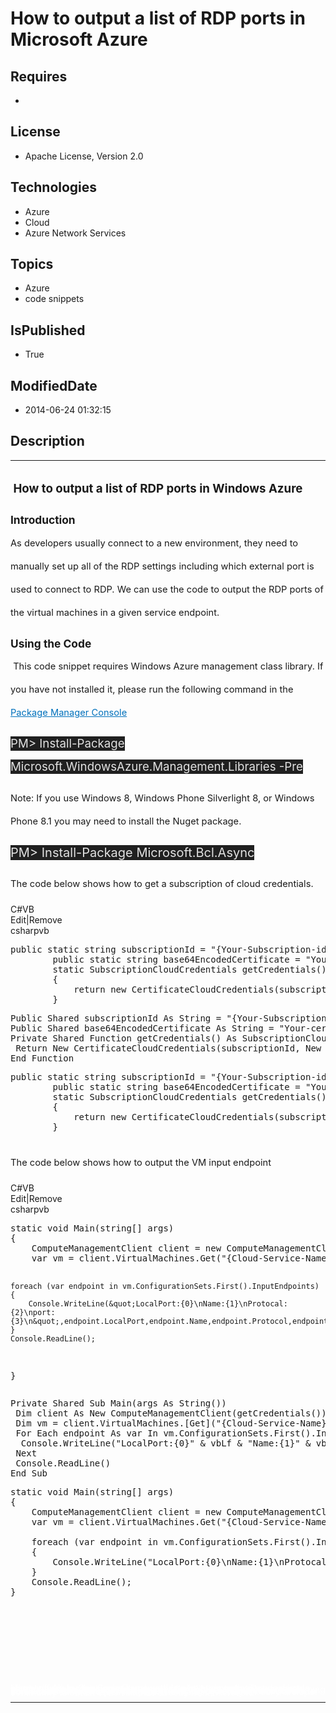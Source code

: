 # How to output a list of RDP ports in Microsoft Azure
## Requires
* 
## License
* Apache License, Version 2.0
## Technologies
* Azure
* Cloud
* Azure Network Services
## Topics
* Azure
* code snippets
## IsPublished
* True
## ModifiedDate
* 2014-06-24 01:32:15
## Description

<hr>
<div><a href="http://blogs.msdn.com/b/onecode" style="margin-top:3px"><img src="http://bit.ly/onecodesampletopbanner" alt="">
</a></div>
<p style="margin-left:0pt; margin-right:0pt; margin-top:10pt; margin-bottom:0pt; font-size:10.0pt; line-height:27.6pt; direction:ltr; unicode-bidi:normal">
<span style="font-weight:bold; font-size:13pt"><span style="font-size:14pt">&nbsp;</span><span style="font-size:14pt">How to output a list of RDP ports in Windows Azure</span></span></p>
<p style="margin-left:0pt; margin-right:0pt; margin-top:10pt; margin-bottom:0pt; font-size:10.0pt; line-height:27.6pt; direction:ltr; unicode-bidi:normal">
<span style="font-weight:bold; font-size:13pt"><span style="font-weight:bold; font-size:13pt">Introduction</span></span></p>
<p style="margin-left:0pt; margin-right:0pt; margin-top:0pt; margin-bottom:10pt; font-size:10.0pt; line-height:27.6pt; direction:ltr; unicode-bidi:normal">
<span style="font-size:11pt"><span style="font-size:11pt">As </span><span style="font-size:11pt">developers usually connect to a new environment, they need&nbsp;to manually set</span><span style="font-size:11pt">
</span><span style="font-size:11pt">up all of the RDP settings including which external port is used to&nbsp;connect to RDP. We can use the code to output the RDP ports of the virtual&nbsp;machines in a given service endpoint.</span></span></p>
<p style="margin-left:0pt; margin-right:0pt; margin-top:10pt; margin-bottom:0pt; font-size:10.0pt; line-height:27.6pt; direction:ltr; unicode-bidi:normal">
<span style="font-weight:bold; font-size:13pt"><a name="OLE_LINK1"></a><a name="OLE_LINK2"></a><span style="font-weight:bold; font-size:13pt">Using the Code</span></span></p>
<p style="margin-left:0pt; margin-right:0pt; margin-top:0pt; margin-bottom:10pt; font-size:10.0pt; line-height:27.6pt; direction:ltr; unicode-bidi:normal">
<span style="font-size:11pt"><span style="color:#333333">&nbsp;</span><span style="font-size:11pt">This code snippet requires Windows Azure management class library. If you have not installed it, please run the following command in the
</span><a href="http://docs.nuget.org/docs/start-here/using-the-package-manager-console" style="text-decoration:none"><span style="color:#0071bc; text-decoration:underline">Package Manager Console</span></a></span></p>
<p style="margin-left:0pt; margin-right:0pt; margin-top:0pt; margin-bottom:10pt; font-size:10.0pt; line-height:27.6pt; direction:ltr; unicode-bidi:normal">
<span style="font-size:11pt"><span style="background-color:#202020; color:#e2e2e2; font-size:14pt">PM&gt; Install-Package Microsoft.WindowsAzure.Management.Libraries -Pre</span></span></p>
<p style="margin-left:0pt; margin-right:0pt; margin-top:0pt; margin-bottom:10pt; font-size:10.0pt; line-height:27.6pt; direction:ltr; unicode-bidi:normal">
<span style="font-size:11pt"><span style="font-size:11pt">Note: If you use </span>
<span style="font-size:11pt">Windows 8, Windows Phone Silverlight 8, or Windows Phone 8.1</span><span style="font-size:11pt"> you may need to install the Nuget package</span><span style="font-size:11pt">.</span></span></p>
<p style="margin-left:0pt; margin-right:0pt; margin-top:0pt; margin-bottom:10pt; font-size:10.0pt; line-height:27.6pt; direction:ltr; unicode-bidi:normal">
<span style="font-size:11pt"><span style="background-color:#202020; color:#e2e2e2; font-size:15pt">PM&gt; Install-Package Microsoft.Bcl.Async</span></span></p>
<p style="margin-left:0pt; margin-right:0pt; margin-top:0pt; margin-bottom:10pt; font-size:10.0pt; line-height:27.6pt; direction:ltr; unicode-bidi:normal">
<span style="font-size:11pt"><span style="font-size:11pt">The code below shows how to get a subscription</span><span style="font-size:11pt"> of</span><a name="_GoBack"></a><span style="font-size:11pt"> cloud credentials.</span></span></p>
<div class="scriptcode">
<div class="pluginEditHolder" pluginCommand="mceScriptCode">
<div class="title"><span>C#</span><span>VB</span></div>
<div class="pluginLinkHolder"><span class="pluginEditHolderLink">Edit</span>|<span class="pluginRemoveHolderLink">Remove</span></div>
<span class="hidden">csharp</span><span class="hidden">vb</span>
<pre class="hidden">public static string subscriptionId = &quot;{Your-Subscription-id}&quot;;
        public static string base64EncodedCertificate = &quot;Your-certificate-Base64-string&quot;;
        static SubscriptionCloudCredentials getCredentials()
        {
            return new CertificateCloudCredentials(subscriptionId, new X509Certificate2(Convert.FromBase64String(base64EncodedCertificate)));
        }
</pre>
<pre class="hidden">Public Shared subscriptionId As String = &quot;{Your-Subscription-id}&quot;
Public Shared base64EncodedCertificate As String = &quot;Your-certificate-Base64-string&quot;
Private Shared Function getCredentials() As SubscriptionCloudCredentials
 Return New CertificateCloudCredentials(subscriptionId, New X509Certificate2(Convert.FromBase64String(base64EncodedCertificate)))
End Function
</pre>
<pre id="codePreview" class="csharp">public static string subscriptionId = &quot;{Your-Subscription-id}&quot;;
        public static string base64EncodedCertificate = &quot;Your-certificate-Base64-string&quot;;
        static SubscriptionCloudCredentials getCredentials()
        {
            return new CertificateCloudCredentials(subscriptionId, new X509Certificate2(Convert.FromBase64String(base64EncodedCertificate)));
        }
</pre>
</div>
</div>
<div class="endscriptcode">&nbsp;</div>
<p style="margin-left:0pt; margin-right:0pt; margin-top:0pt; margin-bottom:10pt; font-size:10.0pt; line-height:27.6pt; direction:ltr; unicode-bidi:normal">
<span style="font-size:11pt"><span style="font-size:11pt">The code below shows how to output the VM input endpoint</span></span></p>
<p style="margin-left:0pt; margin-right:0pt; margin-top:0pt; margin-bottom:10pt; font-size:10.0pt; line-height:27.6pt; direction:ltr; unicode-bidi:normal">
<span style="font-size:11pt"></span></p>
<div class="scriptcode">
<div class="pluginEditHolder" pluginCommand="mceScriptCode">
<div class="title"><span>C#</span><span>VB</span></div>
<div class="pluginLinkHolder"><span class="pluginEditHolderLink">Edit</span>|<span class="pluginRemoveHolderLink">Remove</span></div>
<span class="hidden">csharp</span><span class="hidden">vb</span>
<pre class="hidden">static void Main(string[] args)
{
    ComputeManagementClient client = new ComputeManagementClient(getCredentials());
    var vm = client.VirtualMachines.Get(&quot;{Cloud-Service-Name}&quot;, &quot;{Deployment-Name}&quot;, &quot;{Virtual-Machine-Name}&quot;);
  
    foreach (var endpoint in vm.ConfigurationSets.First().InputEndpoints)
    {
        Console.WriteLine(&quot;LocalPort:{0}\nName:{1}\nProtocal:{2}\nport:{3}\n&quot;,endpoint.LocalPort,endpoint.Name,endpoint.Protocol,endpoint.Port);
    }
    Console.ReadLine();
}
</pre>
<pre class="hidden">Private Shared Sub Main(args As String())
 Dim client As New ComputeManagementClient(getCredentials())
 Dim vm = client.VirtualMachines.[Get](&quot;{Cloud-Service-Name}&quot;, &quot;{Deployment-Name}&quot;, &quot;{Virtual-Machine-Name}&quot;)
 For Each endpoint As var In vm.ConfigurationSets.First().InputEndpoints
  Console.WriteLine(&quot;LocalPort:{0}&quot; &amp; vbLf &amp; &quot;Name:{1}&quot; &amp; vbLf &amp; &quot;Protocal:{2}&quot; &amp; vbLf &amp; &quot;port:{3}&quot; &amp; vbLf, endpoint.LocalPort, endpoint.Name, endpoint.Protocol, endpoint.Port)
 Next
 Console.ReadLine()
End Sub
</pre>
<pre id="codePreview" class="csharp">static void Main(string[] args)
{
    ComputeManagementClient client = new ComputeManagementClient(getCredentials());
    var vm = client.VirtualMachines.Get(&quot;{Cloud-Service-Name}&quot;, &quot;{Deployment-Name}&quot;, &quot;{Virtual-Machine-Name}&quot;);
  
    foreach (var endpoint in vm.ConfigurationSets.First().InputEndpoints)
    {
        Console.WriteLine(&quot;LocalPort:{0}\nName:{1}\nProtocal:{2}\nport:{3}\n&quot;,endpoint.LocalPort,endpoint.Name,endpoint.Protocol,endpoint.Port);
    }
    Console.ReadLine();
}
</pre>
</div>
</div>
<div class="endscriptcode">&nbsp;</div>
<p style="margin-left:0pt; margin-right:0pt; margin-top:0pt; margin-bottom:10pt; font-size:10.0pt; line-height:27.6pt; direction:ltr; unicode-bidi:normal">
<span style="font-size:11pt"></span></p>
<p style="margin-left:0pt; margin-right:0pt; margin-top:0pt; margin-bottom:10pt; font-size:10.0pt; line-height:27.6pt; direction:ltr; unicode-bidi:normal">
<span style="font-size:11pt">&nbsp;</span></p>
<p style="margin-left:0pt; margin-right:0pt; margin-top:0pt; margin-bottom:10pt; font-size:10.0pt; line-height:27.6pt; direction:ltr; unicode-bidi:normal">
<span style="font-size:11pt">&nbsp;</span></p>
<p style="line-height:0.6pt; color:white">Microsoft All-In-One Code Framework is a free, centralized code sample library driven by developers' real-world pains and needs. The goal is to provide customer-driven code samples for all Microsoft development technologies,
 and reduce developers' efforts in solving typical programming tasks. Our team listens to developers&rsquo; pains in the MSDN forums, social media and various DEV communities. We write code samples based on developers&rsquo; frequently asked programming tasks,
 and allow developers to download them with a short sample publishing cycle. Additionally, we offer a free code sample request service. It is a proactive way for our developer community to obtain code samples directly from Microsoft.</p>
<hr>
<div><a href="http://go.microsoft.com/?linkid=9759640" style="margin-top:3px"><img src="http://bit.ly/onecodelogo" alt="">
</a></div>
